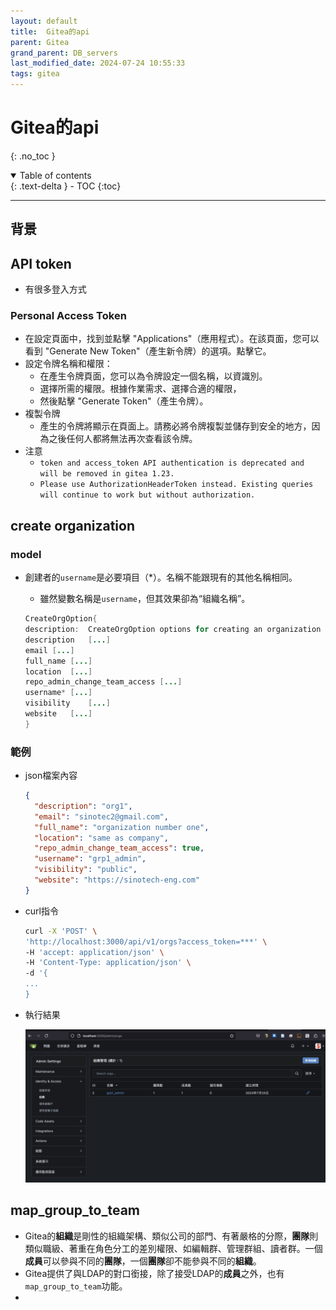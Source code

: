 ```yaml
---
layout: default
title:  Gitea的api
parent: Gitea
grand_parent: DB_servers
last_modified_date: 2024-07-24 10:55:33
tags: gitea
---
```


#  Gitea的api

{: .no_toc }

<details open markdown="block">
  <summary>
    Table of contents
  </summary>
  {: .text-delta }
- TOC
{:toc}
</details>

---

## 背景

## API token

- 有很多登入方式

### Personal Access Token 

- 在設定頁面中，找到並點擊 "Applications"（應用程式）。在該頁面，您可以看到 "Generate New Token"（產生新令牌）的選項。點擊它。
- 設定令牌名稱和權限：
  - 在產生令牌頁面，您可以為令牌設定一個名稱，以資識別。
  - 選擇所需的權限。根據作業需求、選擇合適的權限，
  - 然後點擊 "Generate Token"（產生令牌）。
- 複製令牌
  - 產生的令牌將顯示在頁面上。請務必將令牌複製並儲存到安全的地方，因為之後任何人都將無法再次查看該令牌。
- 注意
  - `token and access_token API authentication is deprecated and will be removed in gitea 1.23.`
  - `Please use AuthorizationHeaderToken instead. Existing queries will continue to work but without authorization. `

## create organization

### model

- 創建者的`username`是必要項目（*）。名稱不能跟現有的其他名稱相同。
  - 雖然變數名稱是`username`，但其效果卻為“組織名稱”。

  ```java
  CreateOrgOption{
  description:	CreateOrgOption options for creating an organization
  description	[...]
  email	[...]
  full_name	[...]
  location	[...]
  repo_admin_change_team_access	[...]
  username*	[...]
  visibility	[...]
  website	[...]
  }
  ```

### 範例

- json檔案內容

  ```json
  {
    "description": "org1",
    "email": "sinotec2@gmail.com",
    "full_name": "organization number one",
    "location": "same as company",
    "repo_admin_change_team_access": true,
    "username": "grp1_admin",
    "visibility": "public",
    "website": "https://sinotech-eng.com"
  }
  ```

- curl指令

  ```bash
  curl -X 'POST' \
  'http://localhost:3000/api/v1/orgs?access_token=***' \
  -H 'accept: application/json' \
  -H 'Content-Type: application/json' \
  -d '{
  ...
  }
  ```

- 執行結果

  ![](./api_pngs/2024-07-24-10-20-17.png)

## map_group_to_team

- Gitea的**組織**是剛性的組織架構、類似公司的部門、有著嚴格的分際，**團隊**則類似職級、著重在角色分工的差別權限、如編輯群、管理群組、讀者群。一個**成員**可以參與不同的**團隊**，一個**團隊**卻不能參與不同的**組織**。
- Gitea提供了與LDAP的對口銜接，除了接受LDAP的**成員**之外，也有`map_group_to_team`功能。
- 